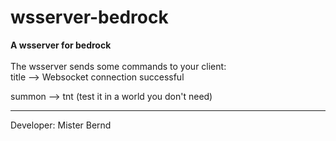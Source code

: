 # wsserver-bedrock
<b>A wsserver for bedrock</b>
<br>
<br>
The wsserver sends some commands to your client:
<br>
title --> Websocket connection successful

summon --> tnt (test it in a world you don't need)

-----------------------------------------------------

Developer: Mister Bernd
